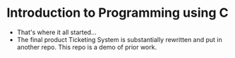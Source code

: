 # Introduction to Programming using C
- That's where it all started...
- The final product Ticketing System is substantially rewritten and put in another repo. This repo is a demo of prior work.
